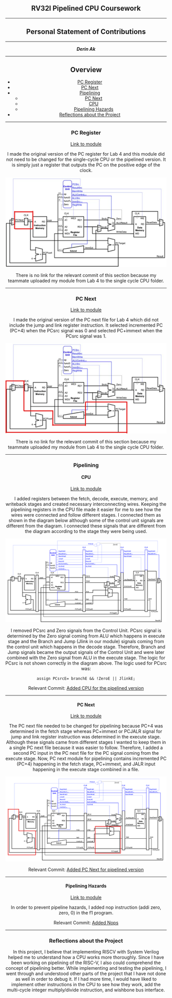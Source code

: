 <center>

## RV32I Pipelined CPU Coursework
___
    
## Personal Statement of Contributions
___

**_Derin Ak_**

___

## Overview
* [PC Register](#PC-Register)
* [PC Next](#PC-Next)
* [Pipelining](#Pipelining)
    - [PC Next](#PC-Next)
    - [CPU](#CPU)
    - [Pipelining Hazards](#Pipelining-Hazards)
* [Reflections about the Project](#Reflections-about-the-Project)


___

### PC Register

[Link to module](https://github.com/EIE2-IAC-Labs/iac-riscv-cw-1/blob/main/CPU/PC_Register.sv)

I made the original version of the PC register for Lab 4 and this module did not need to be changed for the single-cycle CPU or the pipelined version.  It is simply just a register that outputs the PC on the positive edge of the clock.

<p align="center"> <img src="images/PCregister.png" /> </p>


There is no link for the relevant commit of this section because my teammate uploaded my module from Lab 4 to the single cycle CPU folder. 

___

### PC Next


[Link to module](https://github.com/EIE2-IAC-Labs/iac-riscv-cw-1/blob/main/CPU/PC_Next.sv)

I made the original version of the PC next file for Lab 4 which did not include the jump and link register instruction. It selected incremented PC (PC+4) when the PCsrc signal was 0 and selected PC+immext when the PCsrc signal was 1.  

<p align="center"> <img src="images/PCnext.png" /> </p>

There is no link for the relevant commit of this section because my teammate uploaded my module from Lab 4 to the single cycle CPU folder.

___

### Pipelining


#### CPU

[Link to module](https://github.com/EIE2-IAC-Labs/iac-riscv-cw-1/blob/pipelining/CPU/cpu.sv)

I added registers between the fetch, decode, execute, memory, and writeback stages and created necessary interconnecting wires. Keeping the pipelining registers in the CPU file made it easier for me to see how the wires were connected and follow different stages. I connected them as shown in the diagram below although some of the control unit signals are different from the diagram. I connected these signals that are different from the diagram according to the stage they were being used.  

<p align="center"> <img src="images/pipelining.png" /> </p>


I removed PCsrc and Zero signals from the Control Unit.  PCsrc signal is determined by the Zero signal coming from ALU which happens in execute stage and the Branch and Jump (Jlink in our module) signals coming from the control unit which happens in the decode stage. Therefore, Branch and Jump signals became the output signals of the Control Unit and were later combined with the Zero signal from ALU in the execute stage. The logic for PCsrc is not shown correctly in the diagram above. The logic used for PCsrc was:

    assign PCsrcE= branchE && !ZeroE || JlinkE;

Relevant Commit: [Added CPU for the pipelined version](https://github.com/EIE2-IAC-Labs/iac-riscv-cw-1/commit/2f3222e1021bb1d561a8fb759e1df01def2328f8)

---

#### PC Next

[Link to module](https://github.com/EIE2-IAC-Labs/iac-riscv-cw-1/blob/pipelining/CPU/PC_Next.sv)

The PC next file needed to be changed for pipelining because PC+4 was determined in the fetch stage whereas PC+immext or PCJALR signal for jump and link register instruction was determined in the execute stage. Although these signals came from different stages I wanted to keep them in a single PC next file because it was easier to follow. Therefore, I added a second PC input in the PC next file for the PC signal coming from the execute stage. Now, PC next module for pipelining contains incremented PC (PC+4) happening in the fetch stage, PC+immext, and JALR input happening in the execute stage combined in a file. 

<p align="center"> <img src="images/PCnextforpipelining.png" /> </p>


Relevant Commit: [Added PC Next for pipelined version](https://github.com/EIE2-IAC-Labs/iac-riscv-cw-1/commit/bb5cf03f070a0b56bed9991aaabd8ca1abcdb3b5)

---

#### Pipelining Hazards

[Link to module](https://github.com/EIE2-IAC-Labs/iac-riscv-cw-1/blob/pipelining/src/myprog/f1.s)

In order to prevent pipeline hazards, I added nop instruction (addi zero, zero, 0) in the f1 program. 

Relevant Commit: [Added Nops](https://github.com/EIE2-IAC-Labs/iac-riscv-cw-1/commit/63de4b4d7d5f6b7ee30f89661105dfa00921bb3d)

___

### Reflections about the Project

In this project, I believe that implementing RISCV with System Verilog helped me to understand how a CPU works more thoroughly. Since I have been working on pipelining of the RISC-V, I also could comprehend the concept of pipelining better. While implementing and testing the pipelining, I went through and understood other parts of the project that I have not done as well in order to debug it. If I had more time, I would have liked to implement other instructions in the CPU to see how they work, add the multi-cycle integer multiply/divide instruction, and wishbone bus interface. 
